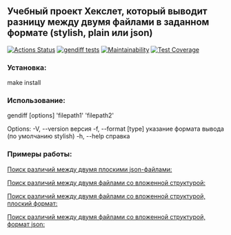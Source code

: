 ## Учебный проект Хекслет, который выводит разницу между двумя файлами в заданном формате (stylish, plain или json)

[![Actions Status](https://github.com/d0b3r27/frontend-project-46/actions/workflows/hexlet-check.yml/badge.svg)](https://github.com/d0b3r27/frontend-project-46/actions)
[![gendiff tests](https://github.com/d0b3r27/frontend-project-46/actions/workflows/tests.yml/badge.svg)](https://github.com/d0b3r27/frontend-project-46/actions/workflows/tests.yml)
[![Maintainability](https://api.codeclimate.com/v1/badges/2883c36e47e674119b14/maintainability)](https://codeclimate.com/github/d0b3r27/frontend-project-46/maintainability)
[![Test Coverage](https://api.codeclimate.com/v1/badges/2883c36e47e674119b14/test_coverage)](https://codeclimate.com/github/d0b3r27/frontend-project-46/test_coverage)

### Установка:
make install

### Использование:
gendiff [options] 'filepath1' 'filepath2'

  Options:
    -V, --version        версия
    -f, --format [type]  указание формата вывода (по умолчанию stylish)
    -h, --help           справка

### Примеры работы:
[Поиск различий между двумя плоскими json-файлами:](https://asciinema.org/a/ecoZSxuePQA1gIfSLRobXH3if)

[Поиск различий между двумя файлами со вложенной структурой:](https://asciinema.org/a/mZtzHWKQhOgyIFu057Wn8N21U)

[Поиск различий между двумя файлами со вложенной структурой, плоский формат:](https://asciinema.org/a/89GKAp39kFMggXQNgZuERrh1M)

[Поиск различий между двумя файлами со вложенной структурой, формат json:](https://asciinema.org/a/7sMv3t4j0c3heLzmTATnLTePR)
